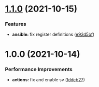 # [1.1.0](https://github.com/hackwish/ansible-terraform-docs/compare/v1.0.0...v1.1.0) (2021-10-15)


### Features

* **ansible:** fix register definitions ([e93d5bf](https://github.com/hackwish/ansible-terraform-docs/commit/e93d5bf638093d0d2f8cf4f27b80d961e81e84d9))

# 1.0.0 (2021-10-14)


### Performance Improvements

* **actions:** fix and enable sv ([fddcb27](https://github.com/hackwish/ansible-terraform-docs/commit/fddcb271b02bc3a4343b8497c54abc70b5d959b8))

